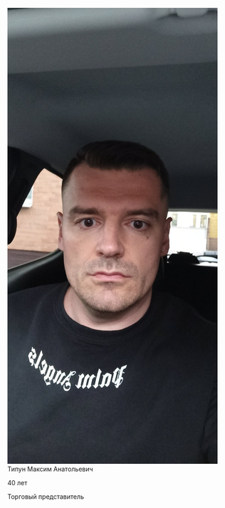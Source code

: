 ![Фото](imgs/изображение_viber_2025-05-12_19-03-25-600.jpg)
Типун Максим Анатольевич

40 лет

Торговый представитель